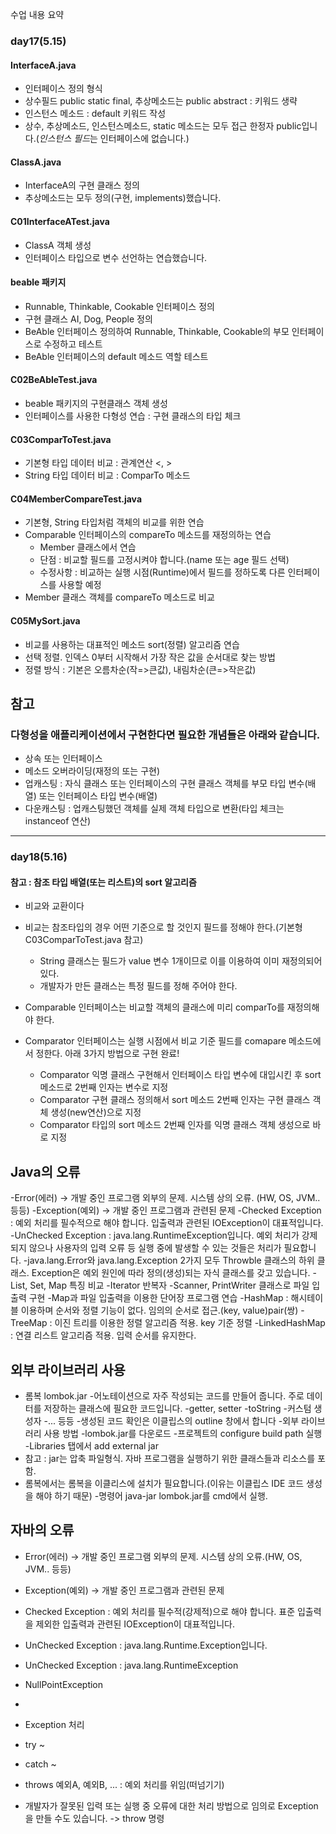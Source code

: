 수업 내용 요약

### day17(5.15)


#### InterfaceA.java
+ 인터페이스 정의 형식
+ 상수필드 public static final, 추상메소드는 public abstract : 키워드 생략
+ 인스턴스 메소드 : default 키워드 작성
+ 상수, 추상메소드, 인스턴스메소드, static 메소드는 모두 접근 한정자 public입니다.(*인스턴스 필드*는 인터페이스에 없습니다.)

#### ClassA.java
+ InterfaceA의 구현 클래스 정의
+ 추상메소드는 모두 정의(구현, implements)했습니다.

#### C01InterfaceATest.java
+ ClassA 객체 생성
+ 인터페이스 타입으로 변수 선언하는 연습했습니다.

#### beable 패키지
+ Runnable, Thinkable, Cookable 인터페이스 정의
+ 구현 클래스 AI, Dog, People 정의
+ BeAble 인터페이스 정의하여 Runnable, Thinkable, Cookable의 부모 인터페이스로 수정하고 테스트
+ BeAble 인터페이스의 default 메소드 역할 테스트

#### C02BeAbleTest.java
+ beable 패키지의 구현클래스 객체 생성
+ 인터페이스를 사용한 다형성 연습 : 구현 클래스의 타입 체크

#### C03ComparToTest.java
+ 기본형 타입 데이터 비교 : 관계연산 <, >
+ String 타입 데이터 비교 : ComparTo 메소드

#### C04MemberCompareTest.java
+ 기본형, String 타입처럼 객체의 비교를 위한 연습
+ Comparable 인터페이스의 compareTo 메소드를 재정의하는 연습
  + Member 클래스에서 연습
  + 단점 : 비교할 필드를 고정시켜야 합니다.(name 또는 age 필드 선택)
  + 수정사항 : 비교하는 실행 시점(Runtime)에서 필드를 정하도록 다른 인터페이스를 사용할 예정
+ Member 클래스 객체를 compareTo 메소드로 비교

#### C05MySort.java
+ 비교를 사용하는 대표적인 메소드 sort(정렬) 알고리즘 연습
+ 선택 정렬. 인덱스 0부터 시작해서 가장 작은 값을 순서대로 찾는 방법
+ 정렬 방식 : 기본은 오름차순(작=>큰값), 내림차순(큰=>작은값)

## 참고

### 다형성을 애플리케이션에서 구현한다면 필요한 개념들은 아래와 같습니다.
+ 상속 또는 인터페이스
+ 메소드 오버라이딩(재정의 또는 구현)
+ 업캐스팅 : 자식 클래스 또는 인터페이스의 구현 클래스 객체를 부모 타입 변수(배열) 또는 인터페이스 타입 변수(배열)
+ 다운캐스팅 : 업캐스팅했던 객체를 실제 객체 타입으로 변환(타입 체크는 instanceof 연산)

<hr/>

### day18(5.16)

#### 참고 : 참조 타입 배열(또는 리스트)의 sort 알고리즘
+ 비교와 교환이다
+ 비교는 참조타입의 경우 어떤 기준으로 할 것인지 필드를 정해야 한다.(기본형 C03ComparToTest.java 참고)
   + String 클래스는 필드가 value 변수 1개이므로 이를 이용하여 이미 재정의되어 있다.
   + 개발자가 만든 클래스는 특정 필드를 정해 주어야 한다.
   
+ Comparable 인터페이스는 비교할 객체의 클래스에 미리 comparTo를 재정의해야 한다.
+ Comparator 인터페이스는 실행 시점에서 비교 기준 필드를 comapare 메소드에서 정한다. 아래 3가지 방법으로 구현 완료!
   + Comparator 익명 클래스 구현해서 인터페이스 타입 변수에 대입시킨 후 sort 메소드로 2번째 인자는 변수로 지정
   + Comparator 구현 클래스 정의해서 sort 메소드 2번째 인자는 구현 클래스 객체 생성(new연산)으로 지정
   + Comparator 타입의 sort 메소드 2번째 인자를 익명 클래스 객체 생성으로 바로 지정
   
## Java의 오류
-Error(에러) -> 개발 중인 프로그램 외부의 문제. 시스템 상의 오류.
 (HW, OS, JVM.. 등등)
-Exception(예외) -> 개발 중인 프로그램과 관련된 문제
 -Checked Exception : 예외 처리를 필수적으로 해야 합니다.
                      입출력과 관련된 IOException이 대표적입니다.
 -UnChecked Exception : java.lang.RuntimeException입니다. 예외 처리가 강제되지 않으나 사용자의 입력 오류 등 실행 중에 발생할 수 있는 것들은 처리가 필요합니다.
-java.lang.Error와 java.lang.Exception 2가지 모두 Throwble 클래스의 하위 클래스. Exception은 예외 원인에 따라 정의(생성)되는 자식 클래스를 갖고 있습니다.
-List, Set, Map 특징 비교
-Iterator 반복자
-Scanner, PrintWriter 클래스로 파일 입출력 구현
-Map과 파일 입출력을 이용한 단어장 프로그램 연습
 -HashMap : 해시테이블 이용하며 순서와 정렬 기능이 없다. 임의의 순서로 접근.(key, value)pair(쌍)
 -TreeMap : 이진 트리를 이용한 정렬 알고리즘 적용. key 기준 정렬
 -LinkedHashMap : 연결 리스트 알고리즘 적용. 입력 순서를 유지한다.

## 외부 라이브러리 사용
- 롬복 lombok.jar
 -어노테이션으로 자주 작성되는 코드를 만들어 줍니다. 주로 데이터를 저장하는 클래스에 필요한 코드입니다.
  -getter, setter
  -toString
  -커스텀 생성자
  -... 등등
 -생성된 코드 확인은 이클립스의 outline 창에서 합니다
 -외부 라이브러리 사용 방법
  -lombok.jar를 다운로드
  -프로젝트의 configure build path 실행
  -Libraries 탭에서 add external jar
- 참고 : jar는 압축 파일형식. 자바 프로그램을 실행하기 위한 클래스들과 리소스를 포함.
- 롬복에서는 롬복을 이클리스에 설치가 필요합니다.(이유는 이클립스 IDE 코드 생성을 해야 하기 때문)
 -명령어 java-jar lombok.jar를 cmd에서 실행.
 
## 자바의 오류
- Error(에러) -> 개발 중인 프로그램 외부의 문제. 시스템 상의 오류.(HW, OS, JVM.. 등등)
- Exception(예외) -> 개발 중인 프로그램과 관련된 문제
 - Checked Exception : 예외 처리를 필수적(강제적)으로 해야 합니다. 표준 입출력을 제외한 입출력과 관련된 IOException이 대표적입니다.
 - UnChecked Exception : java.lang.Runtime.Exception입니다.
 
 
- UnChecked Exception : java.lang.RuntimeException
 - NullPointException
 -
- Exception 처리
 - try ~
 - catch ~
 - throws 예외A, 예외B, ... : 예외 처리를 위임(떠넘기기)
- 개발자가 잘못된 입력 또는 실행 중 오류에 대한 처리 방법으로 임의로 Exception을 만들 수도 있습니다. -> throw 명령